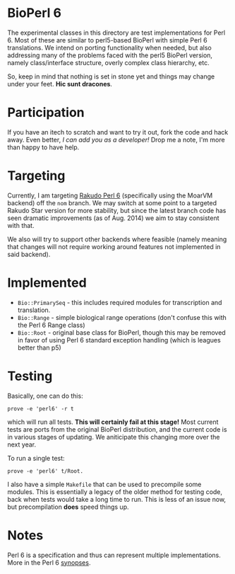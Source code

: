 # BioPerl 6 

The experimental classes in this directory are test implementations for Perl 6.
Most of these are similar to perl5-based BioPerl with simple Perl 6
translations. We intend on porting functionality when needed, but also
addressing many of the problems faced with the perl5 BioPerl version, namely
class/interface structure, overly complex class hierarchy, etc.  

So, keep in mind that nothing is set in stone yet and things may change under
your feet. **Hic sunt dracones**. 

# Participation

If you have an itech to scratch and want to try it out, fork the code and hack
away. Even better, *I can add you as a developer!*  Drop me a note, I'm more than
happy to have help.

# Targeting

Currently, I am targeting [Rakudo Perl 6](https://github.com/rakudo/rakudo)
(specifically using the MoarVM backend) off the `nom` branch. We may switch at
some point to a targeted Rakudo Star version for more stability, but since the
latest branch code has seen dramatic improvements (as of Aug. 2014) we aim to
stay consistent with that.

We also will try to support other backends where feasible (namely meaning that
changes will not require working around features not implemented in said
backend).

# Implemented

* `Bio::PrimarySeq` - this includes required modules for transcription and
  translation.
* `Bio::Range` - simple biological range operations (don't confuse this with the
  Perl 6 Range class)
* `Bio::Root` - original base class for BioPerl, though this may be removed in
  favor of using Perl 6 standard exception handling (which is leagues better
  than p5)

# Testing

Basically, one can do this:

```
prove -e 'perl6' -r t
``` 

which will run all tests. **This will certainly fail at this stage!** Most
current tests are ports from the original BioPerl distribution, and the current
code is in various stages of updating. We aniticipate this changing more over
the next year.

To run a single test:

```
prove -e 'perl6' t/Root.
``` 

I also have a simple `Makefile` that can be used to precompile some modules.
This is essentially a legacy of the older method for testing code, back when
tests would take a long time to run. This is less of an issue now, but
precompilation **does** speed things up.

# Notes

Perl 6 is a specification and thus can represent multiple implementations. More
in the Perl 6 [synopses](http://feather.perl6.nl/syn/).
